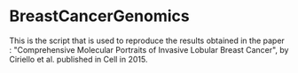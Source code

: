 # BreastCancerGenomics

This is the script that is used to reproduce the results obtained in the paper : "Comprehensive Molecular Portraits of Invasive Lobular Breast Cancer", by Ciriello et al. published in Cell in 2015.


